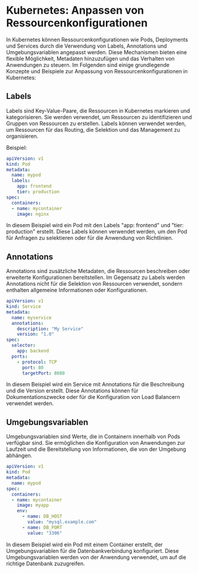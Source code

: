 # Kubernetes: Anpassen von Ressourcenkonfigurationen

In Kubernetes können Ressourcenkonfigurationen wie Pods, Deployments und Services durch die Verwendung von Labels, Annotations und Umgebungsvariablen angepasst werden. Diese Mechanismen bieten eine flexible Möglichkeit, Metadaten hinzuzufügen und das Verhalten von Anwendungen zu steuern. Im Folgenden sind einige grundlegende Konzepte und Beispiele zur Anpassung von Ressourcenkonfigurationen in Kubernetes:

## Labels

Labels sind Key-Value-Paare, die Ressourcen in Kubernetes markieren und kategorisieren. Sie werden verwendet, um Ressourcen zu identifizieren und Gruppen von Ressourcen zu erstellen. Labels können verwendet werden, um Ressourcen für das Routing, die Selektion und das Management zu organisieren.

Beispiel:

```yaml
apiVersion: v1
kind: Pod
metadata:
  name: mypod
  labels:
    app: frontend
    tier: production
spec:
  containers:
  - name: mycontainer
    image: nginx
```

In diesem Beispiel wird ein Pod mit den Labels "app: frontend" und "tier: production" erstellt. Diese Labels können verwendet werden, um den Pod für Anfragen zu selektieren oder für die Anwendung von Richtlinien.

## Annotations
Annotations sind zusätzliche Metadaten, die Ressourcen beschreiben oder erweiterte Konfigurationen bereitstellen. Im Gegensatz zu Labels werden Annotations nicht für die Selektion von Ressourcen verwendet, sondern enthalten allgemeine Informationen oder Konfigurationen.

```yaml
apiVersion: v1
kind: Service
metadata:
  name: myservice
  annotations:
    description: "My Service"
    version: "1.0"
spec:
  selector:
    app: backend
  ports:
    - protocol: TCP
      port: 80
      targetPort: 8080

```

In diesem Beispiel wird ein Service mit Annotations für die Beschreibung und die Version erstellt. Diese Annotations können für Dokumentationszwecke oder für die Konfiguration von Load Balancern verwendet werden.

## Umgebungsvariablen
Umgebungsvariablen sind Werte, die in Containern innerhalb von Pods verfügbar sind. Sie ermöglichen die Konfiguration von Anwendungen zur Laufzeit und die Bereitstellung von Informationen, die von der Umgebung abhängen.


```yaml
apiVersion: v1
kind: Pod
metadata:
  name: mypod
spec:
  containers:
  - name: mycontainer
    image: myapp
    env:
      - name: DB_HOST
        value: "mysql.example.com"
      - name: DB_PORT
        value: "3306"
```

In diesem Beispiel wird ein Pod mit einem Container erstellt, der Umgebungsvariablen für die Datenbankverbindung konfiguriert. Diese Umgebungsvariablen werden von der Anwendung verwendet, um auf die richtige Datenbank zuzugreifen.